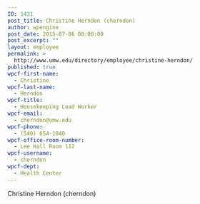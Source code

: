 ```yaml
---
ID: 1431
post_title: Christine Herndon (cherndon)
author: wpengine
post_date: 2015-07-06 08:00:00
post_excerpt: ""
layout: employee
permalink: >
  http://www.umw.edu/directory/employee/christine-herndon/
published: true
wpcf-first-name:
  - Christine
wpcf-last-name:
  - Herndon
wpcf-title:
  - Housekeeping Lead Worker
wpcf-email:
  - cherndon@umw.edu
wpcf-phone:
  - (540) 654-1040
wpcf-office-room-number:
  - Lee Hall Room 112
wpcf-username:
  - cherndon
wpcf-dept:
  - Health Center
---
```

Christine Herndon (cherndon)